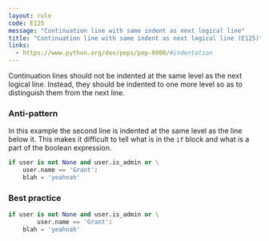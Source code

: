 ```yaml
---
layout: rule
code: E125
message: "Continuation line with same indent as next logical line"
title: "Continuation line with same indent as next logical line (E125)"
links:
  - https://www.python.org/dev/peps/pep-0008/#indentation
---
```


Continuation lines should not be indented at the same level as the next logical line. Instead, they should be indented to one more level so as to distinguish them from the next line.

### Anti-pattern

In this example the second line is indented at the same level as the line below it. This makes it difficult to tell what is in the `if` block and what is a part of the boolean expression.

```python
if user is not None and user.is_admin or \
    user.name == 'Grant':
    blah = 'yeahnah'
```

### Best practice

```python
if user is not None and user.is_admin or \
        user.name == 'Grant':
    blah = 'yeahnah'
```
